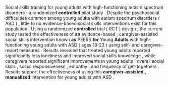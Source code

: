Social skills training for young adults with high-functioning autism spectrum disorders : a randomized **controlled** pilot study . Despite the psychosocial difficulties common among young adults with autism spectrum disorders ( ASD ) , little to no evidence-based social skills interventions exist for this population . Using a randomized **controlled** trial ( RCT ) design , the current study tested the effectiveness of **an** evidence-based , caregiver-assisted social skills intervention known **as** PEERS **for** Young **Adults** with high-functioning young adults with ASD ( ages 18-23 ) using self- and caregiver-report measures . Results revealed that treated young adults reported significantly less loneliness and improved social skills knowledge , while caregivers reported significant improvements in young adults ' overall social skills , social responsiveness , empathy , and frequency of get-togethers . Results support the effectiveness of using this **caregiver-assisted** **,** **manualized** intervention for young adults with ASD . 